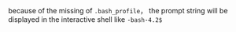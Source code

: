 because of the missing of `.bash_profile`， the prompt string will be displayed in the interactive shell like `-bash-4.2$`
